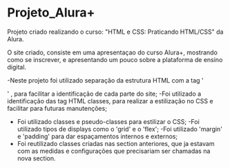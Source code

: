 # Projeto_Alura+

Projeto criado realizando o curso: "HTML e CSS: Praticando HTML/CSS" da Alura.

O site criado, consiste em uma apresentaçao do curso Alura+, mostrando como se inscrever, e apresentando um pouco sobre a plataforma de ensino digital.

-Neste projeto foi utilizado separação da estrutura HTML com a tag '<section>' , para facilitar a identificação de cada parte do site;
-Foi utilizado a identificação das tag HTML classes, para realizar a estilização no CSS e facilitar para futuras manutenções;
- Foi utilizado classes e pseudo-classes para estilizar o CSS;
-Foi utilizado tipos de displays como o 'grid' e o 'flex';
-Foi utilizado 'margin' e 'padding' para dar espaçamentos internos e externos;
- Foi reutilizado classes criadas nas section anteriores, que ja estavam com as medidas e configurações que precisariam ser chamadas na nova section.
